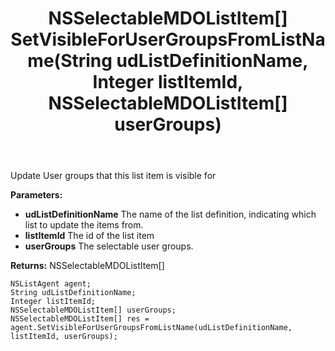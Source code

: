 ﻿---
uid: crmscript_ref_NSListAgent_SetVisibleForUserGroupsFromListName
title: NSSelectableMDOListItem[] SetVisibleForUserGroupsFromListName(String udListDefinitionName, Integer listItemId, NSSelectableMDOListItem[] userGroups)
intellisense: NSListAgent.SetVisibleForUserGroupsFromListName
keywords: NSListAgent, SetVisibleForUserGroupsFromListName
so.topic: reference
---

Update User groups that this list item is visible for

**Parameters:**
 - **udListDefinitionName** The name of the list definition, indicating which list to update the items from.
 - **listItemId** The id of the list item
 - **userGroups** The selectable user groups.

**Returns:** NSSelectableMDOListItem[]

```crmscript
NSListAgent agent;
String udListDefinitionName;
Integer listItemId;
NSSelectableMDOListItem[] userGroups;
NSSelectableMDOListItem[] res = agent.SetVisibleForUserGroupsFromListName(udListDefinitionName, listItemId, userGroups);
```

